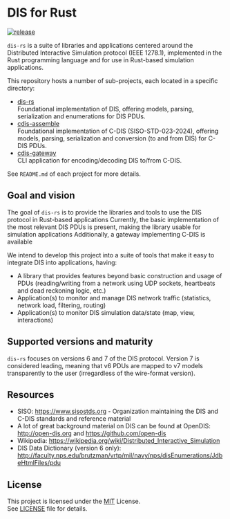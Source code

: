 # DIS for Rust

[![release](https://github.com/zlubsen/dis-rs/actions/workflows/release.yml/badge.svg)](https://github.com/zlubsen/dis-rs/actions/workflows/release.yml)

`dis-rs` is a suite of libraries and applications centered around the Distributed Interactive Simulation protocol (IEEE 1278.1), implemented in the Rust programming language and for use in Rust-based simulation applications.

This repository hosts a number of sub-projects, each located in a specific directory:

- [dis-rs](./dis-rs)\
   Foundational implementation of DIS, offering models, parsing, serialization and enumerations for DIS PDUs.
- [cdis-assemble](./cdis-assemble)\
  Foundational implementation of C-DIS (SISO-STD-023-2024), offering models, parsing, serialization and conversion (to and from DIS) for C-DIS PDUs.
- [cdis-gateway](./cdis-gateway)\
  CLI application for encoding/decoding DIS to/from C-DIS.

See `README.md` of each project for more details.

## Goal and vision

The goal of `dis-rs` is to provide the libraries and tools to use the DIS protocol in Rust-based applications
Currently, the basic implementation of the most relevant DIS PDUs is present, making the library usable for simulation applications
Additionally, a gateway implementing C-DIS is available

We intend to develop this project into a suite of tools that make it easy to integrate DIS into applications, having:

- A library that provides features beyond basic construction and usage of PDUs (reading/writing from a network using UDP sockets, heartbeats and dead reckoning logic, etc.)
- Application(s) to monitor and manage DIS network traffic (statistics, network load, filtering, routing)
- Application(s) to monitor DIS simulation data/state (map, view, interactions)

## Supported versions and maturity

`dis-rs` focuses on versions 6 and 7 of the DIS protocol. Version 7 is considered leading, meaning that v6 PDUs are mapped to v7 models transparently to the user (irregardless of the wire-format version).

## Resources

- SISO: <https://www.sisostds.org> - Organization maintaining the DIS and C-DIS standards and reference material
- A lot of great background material on DIS can be found at OpenDIS: <http://open-dis.org> and <https://github.com/open-dis>
- Wikipedia: <https://wikipedia.org/wiki/Distributed_Interactive_Simulation>
- DIS Data Dictionary (version 6 only): <http://faculty.nps.edu/brutzman/vrtp/mil/navy/nps/disEnumerations/JdbeHtmlFiles/pdu>

## License

This project is licensed under the [MIT](https://opensource.org/licenses/MIT) License. \
See [LICENSE](./LICENSE) file for details.
